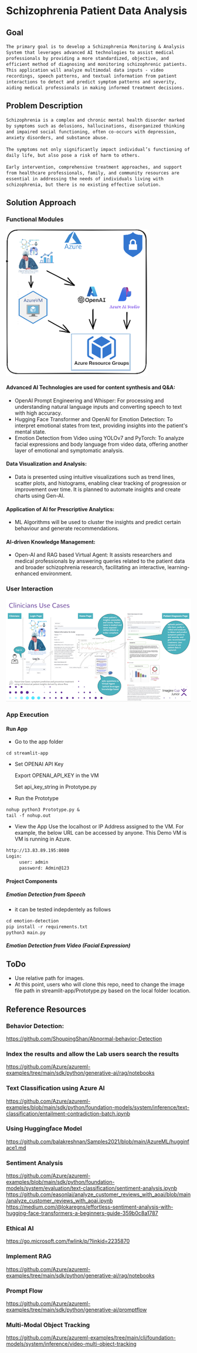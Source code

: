 # Schizophrenia Patient Data Analysis

## Goal
```
The primary goal is to develop a Schizophrenia Monitoring & Analysis System that leverages advanced AI technologies to assist medical professionals by providing a more standardized, objective, and efficient method of diagnosing and monitoring schizophrenic patients. 
This application will analyze multimodal data inputs - video recordings, speech patterns, and textual information from patient interactions to detect and predict symptom patterns and severity, aiding medical professionals in making informed treatment decisions.
```
## Problem Description

```
Schizophrenia is a complex and chronic mental health disorder marked by symptoms such as delusions, hallucinations, disorganized thinking and impaired social functioning, often co-occurs with depression, anxiety disorders, and substance abuse. 

The symptoms not only significantly impact individual’s functioning of daily life, but also pose a risk of harm to others.

Early intervention, comprehensive treatment approaches, and support from healthcare professionals, family, and community resources are essential in addressing the needs of individuals living with schizophrenia, but there is no existing effective solution.
```

## Solution Approach

### Functional Modules
![image info](images/imagine_1.png)
#### Advanced AI Technologies are used for content synthesis and Q&A:
- OpenAI Prompt Engineering and Whisper: For processing and understanding natural language inputs and converting speech to text with high accuracy.
- Hugging Face Transformer and OpenAI for Emotion Detection: To interpret emotional states from text, providing insights into the patient's mental state.
- Emotion Detection from Video using YOLOv7 and PyTorch: To analyze facial expressions and body language from video data, offering another layer of emotional and symptomatic analysis. 

#### Data Visualization and Analysis:
- Data is presented using intuitive visualizations such as trend lines, scatter plots, and histograms, enabling clear tracking of progression or improvement over time. It is planned to automate insights and create charts using Gen-AI.

#### Application of AI for Prescriptive Analytics:
- ML Algorithms will be used to cluster the insights and predict certain behaviour and generate recommendations.

#### AI-driven Knowledge Management:
- Open-AI and RAG based Virtual Agent: It assists researchers and medical professionals by answering queries related to the patient data and broader schizophrenia research, facilitating an interactive, learning-enhanced environment.

### User Interaction
<img src="images/imagine_2.png" alt="isolated" width="600"/>

### App Execution

#### Run App
- Go to the app folder
```
cd streamlit-app
```
- Set OPENAI API Key
  
  Export OPENAI_API_KEY in the VM
  
  Set api_key_string in Prototype.py
  
- Run the Prototype
```
nohup python3 Prototype.py &
tail -f nohup.out
```
- View the App
  Use the localhost or IP Address assigned to the VM. For example, the below URL can be accessed by anyone. This Demo VM is VM is running in Azure.
```
http://13.83.89.195:8080
Login: 
     user: admin 
     password: Admin@123
```

#### Project Components 
##### Emotion Detection from Speech
- it can be tested indepdentely as follows
```
cd emotion-detection
pip install -r requirements.txt
python3 main.py
```
##### Emotion Detection from Video (Facial Expression)

## ToDo
- Use relative path for images.
- At this point, users who will clone this repo, need to change the image file path in streamlit-app/Prototype.py based on the local folder location.


## Reference Resources
### Behavior Detection:

https://github.com/ShoupingShan/Abnormal-behavior-Detection 

### Index the results and allow the Lab users search the results

https://github.com/Azure/azureml-examples/tree/main/sdk/python/generative-ai/rag/notebooks

### Text Classification using Azure AI

https://github.com/Azure/azureml-examples/blob/main/sdk/python/foundation-models/system/inference/text-classification/entailment-contradiction-batch.ipynb

### Using Huggingface Model

https://github.com/balakreshnan/Samples2021/blob/main/AzureML/hugginface1.md

### Sentiment Analysis

https://github.com/Azure/azureml-examples/blob/main/sdk/python/foundation-models/system/evaluation/text-classification/sentiment-analysis.ipynb
https://github.com/easonlai/analyze_customer_reviews_with_aoai/blob/main/analyze_customer_reviews_with_aoai.ipynb
https://medium.com/@lokaregns/effortless-sentiment-analysis-with-hugging-face-transformers-a-beginners-guide-359b0c8a1787

### Ethical AI
https://go.microsoft.com/fwlink/p/?linkid=2235870

### Implement RAG 
https://github.com/Azure/azureml-examples/tree/main/sdk/python/generative-ai/rag/notebooks

### Prompt Flow
https://github.com/Azure/azureml-examples/tree/main/sdk/python/generative-ai/promptflow

### Multi-Modal Object Tracking
https://github.com/Azure/azureml-examples/tree/main/cli/foundation-models/system/inference/video-multi-object-tracking


